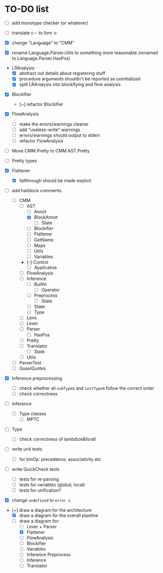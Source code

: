 # TO-DO list

- [ ] add monotype checker (or whatever)

- [ ] translate c-- to llvm <-

- [x] change "Language" to "CMM"

- [x] rename Language.Parser.Utils to something more reasonable (renamed to Language.Parser.HasPos)

- LRAnalysis
  - [x] abstract out details about registering stuff
  - [x] procedure arguments shouldn't be reported as uninitialized
  - [x] split LRAnalysis into blockifying and flow analysis

- [x] Blockifier
  - [~] refactor Blockifier

- [x] FlowAnalysis
  - [ ] make the errors/warnings cleaner
  - [ ] add "useless-write" warnings
  - [ ] errors/warnings should output to stderr
  - [ ] refactor FlowAnalysis

- [ ] Move CMM.Pretty to CMM.AST.Pretty
- [ ] Pretty types

- [x] Flattener
  - [x] fallthrough should be made explicit

- [ ] add haddock comments
  - [ ] CMM
    - [ ] AST
      - [ ] Annot
      - [x] BlockAnnot
        - [ ] State
      - [ ] Blockifier
      - [ ] Flattener
      - [ ] GetName
      - [ ] Maps
      - [ ] Utils
      - [ ] Variables
    - [-] Control
      - [ ] Applicative
    - [ ] FlowAnalysis
    - [ ] Inference
      - [ ] BuiltIn
        - [ ] Operator
      - [ ] Preprocess
        - [ ] State
      - [ ] State
      - [ ] Type
    - [ ] Lens
    - [ ] Lexer
    - [ ] Parser
      - [ ] HasPos
    - [ ] Pretty
    - [ ] Translator
      - [ ] State
    - [ ] Utils

  - [ ] ParserTest
  - [ ] QuasiQuotes

- [x] Inference preprocessing
  - [ ] check whether all `subType`s and `instType`s follow the correct order
  - [ ] check correctness
- [ ] Inference
  - [ ] Type classes
    - [ ] MPTC

- [ ] Type
  - [ ] check correctness of lambdize&forall

- [ ] write unit tests
  - [ ] for binOp: precedence, associativity etc

- [ ] write QuickCheck tests
  - [ ] tests for re-parsing
  - [ ] tests for variables (global, local)
  - [ ] tests for unification?

- [x] change `undefined` to `error s`

- [~] draw a diagram for the architecture
  - [x] draw a diagram for the overall pipeline
  - [ ] draw a diagram for:
    - [ ] Lexer + Parser
    - [x] Flattener
    - [ ] FlowAnalysis
    - [ ] Blockifier
    - [ ] Variables
    - [ ] Inference Preprocess
    - [ ] Inference
    - [ ] Translator
